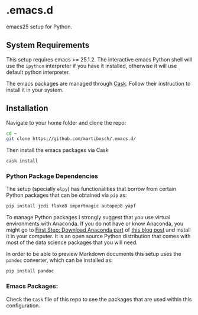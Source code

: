 # .emacs.d

emacs25 setup for Python.

## System Requirements

This setup requires emacs >= 25.1.2. The interactive emacs Python shell will use the `ipython` interpreter if you have it installed, otherwise it will use default python interpreter.

The emacs packages are managed through [Cask](http://cask.readthedocs.io/). Follow their instruction to install it in your system.

## Installation

Navigate to your home folder and clone the repo:

```bash
cd ~
git clone https://github.com/martibosch/.emacs.d/
```

Then install the emacs packages via Cask

```bash
cask install
```

### Python Package Dependencies

The setup (specially `elpy`) has functionalities that borrow from certain Python packages that can be obtained via `pip` as:

```bash
pip install jedi flake8 importmagic autopep8 yapf
```

To manage Python packages I strongly suggest that you use virtual environments with Anaconda. If you do not have or know Anaconda, you might go to [First Step: Download Anaconda part](http://martibosch.github.io/blog/2016/08/27/how-to-do-your-machine-learning-assignments-in-10-mins.html#first-step-download-anaconda) of [this blog post](http://martibosch.github.io/blog/2016/08/27/how-to-do-your-machine-learning-assignments-in-10-mins.html#first-step-download-anaconda) and install it in your computer. It is an open source Python distribution that comes with most of the data science packages that you will need.

In order to be able to preview Markdown documents this setup uses the `pandoc` converter, which can be installed as:

```bash
pip install pandoc
```

### Emacs Packages:

Check the `Cask` file of this repo to see the packages that are used within this configuration.

